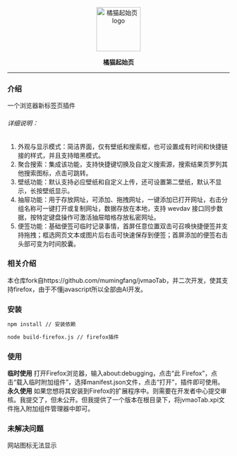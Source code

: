<p align="center">
    <a href="https://jvmao.net/" target="_blank" rel="noopener noreferrer">
        <img width="100" src="https://i.v2ex.co/f37S9mrrb.png" alt="橘猫起始页 logo" />
    </a>
</p>

<p align="center"><b>橘猫起始页</b></p>

------------------------------

### 介绍
一个浏览器新标签页插件
###### 详细说明：
1. 外观与显示模式：简洁界面，仅有壁纸和搜索框，也可设置成有时间和快捷链接的样式，并且支持暗黑模式。
1. 聚合搜索：集成该功能，支持快捷键切换及自定义搜索源，搜索结果页罗列其他搜索图标，点击可跳转。
1. 壁纸功能：默认支持必应壁纸和自定义上传，还可设置第二壁纸，默认不显示，长按壁纸显示。
1. 抽屉功能：用于存放网址，可添加、拖拽网址，一键添加已打开网址，右击分组名称可一键打开或复制网址，数据存放在本地，支持 wevdav 接口同步数据，按特定键盘操作可激活抽屉暗格存放私密网址。
1. 便签功能：基础便签可临时记录事情，首屏任意位置双击可召唤快捷便签并支持拖拽；框选网页文本或图片后右击可快速保存到便签；首屏添加的便签右击头部可变为时间胶囊。

### 相关介绍
本仓库fork自https://github.com/mumingfang/jvmaoTab，并二次开发，使其支持firefox，由于不懂javascript所以全部由AI开发。
### 安装
```bash
npm install // 安装依赖
```
```bash
node build-firefox.js // firefox插件
```
### 使用
**临时使用**
打开Firefox浏览器，输入about:debugging，点击“此 Firefox”，点击“载入临时附加组件”，选择manifest.json文件，点击“打开”，插件即可使用。  
**永久使用**
如果您想将其安装到Firefox的扩展程序中。则需要在开发者中心提交审核。我提交了，但未公开。但我提供了一个版本在根目录下，将jvmaoTab.xpi文件拖入附加组件管理器中即可。
### 未解决问题
网站图标无法显示



